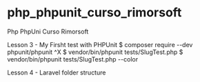 # php_phpunit_curso_rimorsoft
Php PhpUni Curso Rimorsoft

Lesson 3 - My Firsht test with PHPUnit
$ composer require --dev phpunit/phpunit ^X
$ vendor/bin/phpunit tests/SlugTest.php
$ vendor/bin/phpunit tests/SlugTest.php --color

Lesson 4 - Laravel folder structure












